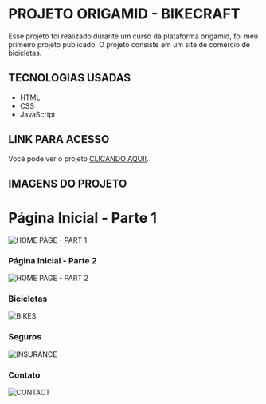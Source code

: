 # PROJETO ORIGAMID - BIKECRAFT
Esse projeto foi realizado durante um curso da plataforma origamid, foi meu primeiro projeto publicado.
O projeto consiste em um site de comércio de bicicletas.

## TECNOLOGIAS USADAS
- HTML
- CSS
- JavaScript

## LINK PARA ACESSO
Você pode ver o projeto [CLICANDO AQUI!](https://origamid-site-bikecraft.vercel.app).

## IMAGENS DO PROJETO
# Página Inicial - Parte 1
![HOME PAGE - PART 1](https://i.imgur.com/gcouHHX.png)

### Página Inicial - Parte 2
![HOME PAGE - PART 2](https://i.imgur.com/ftNU9lY.png)

### Bicicletas
![BIKES](https://i.imgur.com/XAtVHLd.png)

### Seguros
![INSURANCE](https://i.imgur.com/EEwROes.png)

### Contato
![CONTACT](https://i.imgur.com/PvZNqoA.png)
